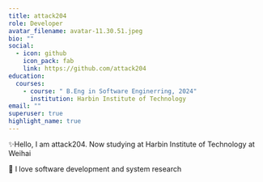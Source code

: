 ```yaml
---
title: attack204
role: Developer
avatar_filename: avatar-11.30.51.jpeg
bio: ""
social:
  - icon: github
    icon_pack: fab
    link: https://github.com/attack204
education:
  courses:
    - course: " B.Eng in Software Enginerring, 2024"
      institution: Harbin Institute of Technology
email: ""
superuser: true
highlight_name: true
---
```

✨Hello, I am attack204. Now studying at Harbin Institute of Technology at Weihai

💓 I love software development and system research